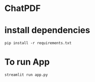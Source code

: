 # ChatPDF

# install dependencies
```
pip install -r requirements.txt
```
# To run App
```
streamlit run app.py